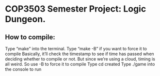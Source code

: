 # COP3503 Semester Project: Logic Dungeon.

## How to compile:

Type “make” into the terminal.
Type “make -B” if you want to force it to compile
Basically, it’ll check the timestamp to see if time has passed when deciding whether to compile or not. But since we’re using a cloud, timing is all weird. So use -B to force it to compile
Type cd created
Type ./game into the console to run

